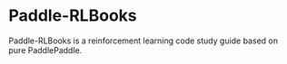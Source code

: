 # Paddle-RLBooks
Paddle-RLBooks is a reinforcement learning code study guide based on pure PaddlePaddle.
